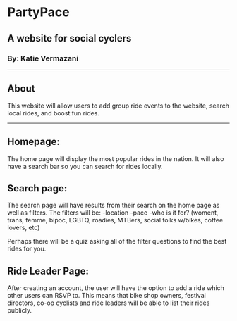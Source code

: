 # PartyPace
## A website for social cyclers 
### By: Katie Vermazani
***

## About
This website will allow users to add group ride events to the website, search local rides, and boost fun rides.
***

## Homepage:
The home page will display the most popular rides in the nation. It will also have a search bar so you can search for rides locally.

## Search page:
The search page will have results from their search on the home page as well as filters. The filters will be:
-location
-pace
-who is it for? (woment, trans, femme, bipoc, LGBTQ, roadies, MTBers, social folks w/bikes, coffee lovers, etc)

Perhaps there will be a quiz asking all of the filter questions to find the best rides for you.

## Ride Leader Page:
After creating an account, the user will have the option to add a ride which other users can RSVP to. This means that bike shop owners, festival directors, co-op cyclists and ride leaders will be able to list their rides publicly.

